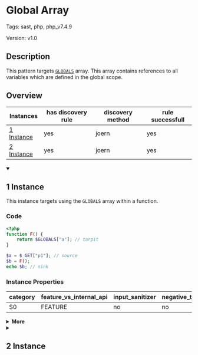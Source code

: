 [//]: # (This file is automatically generated. If you wish to make any changes, please use the JSON files and regenerate this file using the tpframework.)

# Global Array

Tags: sast, php, php_v7.4.9

Version: v1.0

## Description

This pattern targets [`GLOBALS`](https://www.php.net/manual/en/reserved.variables.globals.php) array. This array contains references to all variables which are defined in the global scope.

## Overview

| Instances                 | has discovery rule   | discovery method   | rule successfull   |
|---------------------------|----------------------|--------------------|--------------------|
| [1 Instance](#1-instance) | yes                  | joern              | yes                |
| [2 Instance](#2-instance) | yes                  | joern              | yes                |

<details markdown="1"open>
<summary>

## 1 Instance
</summary>

This instance targets using the `GLOBALS` array within a function.

### Code

```PHP
<?php
function F() {
    return $GLOBALS["a"]; // tarpit
}

$a = $_GET["p1"]; // source
$b = F();
echo $b; // sink
```

### Instance Properties

| category   | feature_vs_internal_api   | input_sanitizer   | negative_test_case   | source_and_sink   |
|------------|---------------------------|-------------------|----------------------|-------------------|
| S0         | FEATURE                   | no                | no                   | no                |

<details markdown="1">
<summary>
<b>More</b></summary>

<details markdown="1">
<summary>

### Compile
</summary>

```bash
$_main:
     ; (lines=8, args=0, vars=2, tmps=5)
     ; (before optimizer)
     ; /.../PHP/3_global_array/1_instance_3_global_array/1_instance_3_global_array.php:1-9
     ; return  [] RANGE[0..0]
0000 T2 = FETCH_R (global) string("_GET")
0001 T3 = FETCH_DIM_R T2 string("p1")
0002 ASSIGN CV0($a) T3
0003 INIT_FCALL 0 96 string("f")
0004 V5 = DO_UCALL
0005 ASSIGN CV1($b) V5
0006 ECHO CV1($b)
0007 RETURN int(1)

F:
     ; (lines=3, args=0, vars=0, tmps=1)
     ; (before optimizer)
     ; /.../PHP/3_global_array/1_instance_3_global_array/1_instance_3_global_array.php:2-4
     ; return  [] RANGE[0..0]
0000 T0 = FETCH_R (global) string("a")
0001 RETURN T0
0002 RETURN null
```

</details>

<details markdown="1">
<summary>

### Discovery
</summary>

The discovery rule would be more accurate if we could check if the GLOBALS fetch is done outside the main block

```scala
val x3 = (name, "3_global_array_i1", cpg.call(".*FETCH_W.*|.*FETCH_R.*|.*FETCH_RW.*").argument.code("GLOBALS").location.toJson);
```

| discovery method   | expected accuracy   |
|--------------------|---------------------|
| joern              | FP                  |

</details>

<details markdown="1"open>
<summary>

### Measurement
</summary>

| Tool        | Comm_1   | Comm_2   | phpSAFE   | Progpilot   | RIPS   | WAP   | Ground Truth   |
|-------------|----------|----------|-----------|-------------|--------|-------|----------------|
| 08 Jun 2021 | yes      | yes      | no        | yes         | no     | yes   | yes            |
| 17 May 2023 | yes      | no       |           |             |        |       | yes            |

</details>

<details markdown="1">
<summary>

### Remediation
</summary>

Most likely, this needs manual transformation, by passing the value as an argument to the function or using a class and an instance variable instead.

</details>

</details>

</details>

<details markdown="1">
<summary>

## 2 Instance
</summary>

This instance targets using the `GLOBALS` array outside of functions inside the main block.

### Code

```PHP
<?php
$a = $_GET["p1"]; // source
$b = $GLOBALS["a"]; // tarpit
echo $b; // sink
```

### Instance Properties

| category   | feature_vs_internal_api   | input_sanitizer   | negative_test_case   | source_and_sink   |
|------------|---------------------------|-------------------|----------------------|-------------------|
| S0         | FEATURE                   | no                | no                   | no                |

<details markdown="1">
<summary>
<b>More</b></summary>

<details markdown="1">
<summary>

### Compile
</summary>

```bash
$_main:
     ; (lines=7, args=0, vars=2, tmps=5)
     ; (before optimizer)
     ; /.../PHP/3_global_array/2_instance_3_global_array/2_instance_3_global_array.php:1-4
     ; return  [] RANGE[0..0]
0000 T2 = FETCH_R (global) string("_GET")
0001 T3 = FETCH_DIM_R T2 string("p1")
0002 ASSIGN CV0($a) T3
0003 T5 = FETCH_R (global) string("a")
0004 ASSIGN CV1($b) T5
0005 ECHO CV1($b)
0006 RETURN int(1)
```

</details>

<details markdown="1">
<summary>

### Discovery
</summary>

Using discovery rule of another instance. A specific discovery rule for this instance would be more accurate if we could check if the GLOBALS fetch is done INSIDE the main block

```scala
val x3 = (name, "3_global_array_i2", cpg.call(".*FETCH_W.*|.*FETCH_R.*|.*FETCH_RW.*").argument.code("GLOBALS").location.toJson);
```

| discovery method   | expected accuracy   |
|--------------------|---------------------|
| joern              | FP                  |

</details>

<details markdown="1"open>
<summary>

### Measurement
</summary>

| Tool        | Comm_1   | Comm_2   | Ground Truth   |
|-------------|----------|----------|----------------|
| 17 May 2023 | yes      | yes      | yes            |
| 26 May 2023 | yes      | yes      | yes            |

</details>

<details markdown="1">
<summary>

### Remediation
</summary>

Instead of using the `GLOBALS` array, one could transform the code to use the 'normal' name of the variable instead

</details>

</details>

</details>
